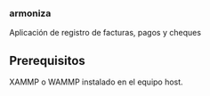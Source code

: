### armoniza
Aplicación de registro de facturas, pagos y cheques

## Prerequisitos
XAMMP o WAMMP instalado en el equipo host.
